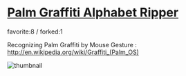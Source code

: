 # [Palm Graffiti Alphabet Ripper](http://fl.corge.net/c/aLQa)

favorite:8 / forked:1

Recognizing Palm Graffiti by Mouse Gesture : http://en.wikipedia.org/wiki/Graffiti_(Palm_OS)

![thumbnail](./thumbnail.jpg)
